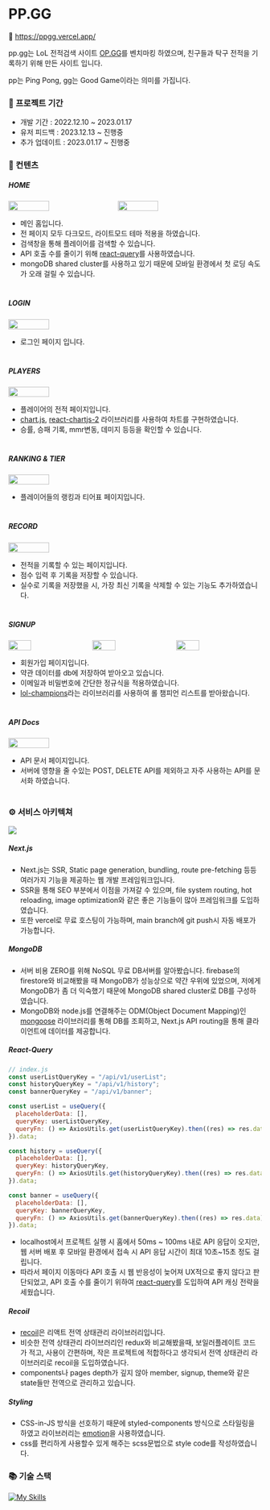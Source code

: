 # PP.GG

🔗 https://ppgg.vercel.app/

pp.gg는 LoL 전적검색 사이트 <a href="https://www.op.gg/" target="_blank">OP.GG</a>를 벤치마킹 하였으며,
친구들과 탁구 전적을 기록하기 위해 만든 사이트 입니다.

pp는 Ping Pong, gg는 Good Game이라는 의미를 가집니다.

### 📆 프로젝트 기간

<ul>
    <li>개발 기간 : 2022.12.10 ~ 2023.01.17</li>
    <li>유저 피드백 : 2023.12.13 ~ 진행중</li>
    <li>추가 업데이트 : 2023.01.17 ~ 진행중</li>
</ul>
  
### 📖 컨텐츠

<div style="margin-bottom:40px;">
    <h5>HOME</h5>
    <div style="display:flex; gap:16px;">
        <img src="/public/gif/home.gif" width=40% height=40%>
        <img src="/public/gif/theme.gif" width=40% height=40%>
    </div>
    <div style="margin-top:8px;">
        <ul>
            <li>메인 홈입니다.</li>
            <li>전 페이지 모두 다크모드, 라이트모드 테마 적용을 하였습니다.</li>
            <li>검색창을 통해 플레이어를 검색할 수 있습니다.</li>
            <li>API 호출 수를 줄이기 위해 <a href="https://www.npmjs.com/package/react-query" target="_blank">react-query</a>를 사용하였습니다.</li>
            <li>mongoDB shared cluster를 사용하고 있기 때문에 모바일 환경에서 첫 로딩 속도가 오래 걸릴 수 있습니다.</li>
        </ul>
    </div>
</div>

<div style="margin-bottom:40px;">
    <h5>LOGIN</h5>
    <div style="display:flex; gap:16px;">
        <img src="/public/gif/login.gif" width=40% height=40%>
    </div>
    <div style="margin-top:8px;">
        <ul>
            <li>로그인 페이지 입니다.</li>
        </ul>
    </div>
</div>

<div style="margin-bottom:40px;">
    <h5>PLAYERS</h5>
    <div style="display:flex; gap:16px;">
        <img src="/public/gif/players.gif" width=40% height=40%>
    </div>
    <div style="margin-top:8px;">
        <ul>
            <li>플레이어의 전적 페이지입니다.</li>
            <li><a href="https://www.npmjs.com/package/chart.js?activeTab=readme" target="_blank">chart.js</a>, <a href="https://www.npmjs.com/package/react-chartjs-2" target="_blank">react-chartjs-2</a> 라이브러리를 사용하여 차트를 구현하였습니다.</li>
            <li>승률, 승패 기록, mmr변동, 데미지 등등을 확인할 수 있습니다.</li>
        </ul>
    </div>
</div>

<div style="margin-bottom:40px;">
    <h5>RANKING & TIER</h5>
    <div style="display:flex; gap:16px;">
        <img src="/public/gif/rankingAndTier.gif" width=40% height=40%>
    </div>
    <div style="margin-top:8px;">
        <ul>
            <li>플레이어들의 랭킹과 티어표 페이지입니다.</li>
        </ul>
    </div>
</div>

<div style="margin-bottom:40px;">
    <h5>RECORD</h5>
    <div style="display:flex; gap:16px;">
        <img src="/public/gif/history.gif" width=40% height=40%>
    </div>
    <div style="margin-top:8px;">
        <ul>
            <li>전적을 기록할 수 있는 페이지입니다.</li>
            <li>점수 입력 후 기록을 저장할 수 있습니다.</li>
            <li>실수로 기록을 저장했을 시, 가장 최신 기록을 삭제할 수 있는 기능도 추가하였습니다.</li>
        </ul>
    </div>
</div>

<div style="margin-bottom:40px;">
    <h5>SIGNUP</h5>
    <div style="display:flex; gap:16px;">
        <img src="/public/gif/signup1.gif" width=30% height=30%>
        <img src="/public/gif/signup2.gif" width=30% height=30%>
        <img src="/public/gif/signup3.gif" width=30% height=30%>
    </div>
    <div style="margin-top:8px;">
        <ul>
            <li>회원가입 페이지입니다.</li>
            <li>약관 데이터를 db에 저장하여 받아오고 있습니다.</li>
            <li>이메일과 비밀번호에 간단한 정규식을 적용하였습니다.</li>
            <li><a href="https://www.npmjs.com/package/lol-champions" target="_blank">lol-champions</a>라는 라이브러리를 사용하여 롤 챔피언 리스트를 받아왔습니다.</li>
        </ul>
    </div>
</div>

<div style="margin-bottom:40px;">
    <h5>API Docs</h5>
    <div style="display:flex; gap:16px;">
        <img src="/public/gif/apiDocs.gif" width=40% height=40%>
    </div>
    <div style="margin-top:8px;">
        <ul>
            <li>API 문서 페이지입니다.</li>
            <li>서버에 영향을 줄 수있는 POST, DELETE API를 제외하고 자주 사용하는 API를 문서화 하였습니다.</li>
        </ul>
    </div>
</div>

### ⚙️ 서비스 아키텍쳐

 <img src="/public/images/architecture.png">

##### Next.js

<ul>
    <li>Next.js는 SSR, Static page generation, bundling, route pre-fetching 등등 여러가지 기능을 제공하는 웹 개발 프레임워크입니다.</li>
    <li>SSR을 통해 SEO 부분에서 이점을 가져갈 수 있으며, file system routing, hot reloading, image optimization와 같은 좋은 기능들이 많아 프레임워크를 도입하였습니다.</li>
    <li>또한 vercel로 무료 호스팅이 가능하며, main branch에 git push시 자동 배포가 가능합니다.</li>
</ul>

##### MongoDB

<ul>
    <li>서버 비용 ZERO를 위해 NoSQL 무료 DB서버를 알아봤습니다. firebase의 firestore와 비교해봤을 때 MongoDB가 성능상으로 약간 우위에 있었으며, 저에게 MongoDB가 좀 더 익숙했기 때문에 MongoDB shared cluster로 DB를 구성하였습니다.</li>
    <li>MongoDB와 node.js를 연결해주는 ODM(Object Document Mapping)인 <a href="https://www.npmjs.com/package/mongoose" target="_blank">mongoose</a> 라이브러리를 통해 DB를 조회하고, Next.js API routing을 통해 클라이언트에 데이터를 제공합니다.</li>
</ul>

##### React-Query

```js
// index.js
const userListQueryKey = "/api/v1/userList";
const historyQueryKey = "/api/v1/history";
const bannerQueryKey = "/api/v1/banner";

const userList = useQuery({
  placeholderData: [],
  queryKey: userListQueryKey,
  queryFn: () => AxiosUtils.get(userListQueryKey).then((res) => res.data),
}).data;

const history = useQuery({
  placeholderData: [],
  queryKey: historyQueryKey,
  queryFn: () => AxiosUtils.get(historyQueryKey).then((res) => res.data),
}).data;

const banner = useQuery({
  placeholderData: [],
  queryKey: bannerQueryKey,
  queryFn: () => AxiosUtils.get(bannerQueryKey).then((res) => res.data),
}).data;
```

<ul>
    <li>localhost에서 프로젝트 실행 시 홈에서 50ms ~ 100ms 내로 API 응답이 오지만, 웹 서버 배포 후 모바일 환경에서 접속 시 API 응답 시간이 최대 10초~15초 정도 걸립니다.</li>
    <li>따라서 페이지 이동마다 API 호출 시 웹 반응성이 늦어져 UX적으로 좋지 않다고 판단되었고, API 호출 수를 줄이기 위하여 <a href="https://www.npmjs.com/package/react-query" target="_blank">react-query</a>를 도입하여 API 캐싱 전략을 세웠습니다.</li>
</ul>

##### Recoil

<ul>
    <li><a href="https://www.npmjs.com/package/recoil" target="_blank">recoil</a>은 리액트 전역 상태관리 라이브러리입니다.</li>
    <li>비슷한 전역 상태관리 라이브러리인 redux와 비교해봤을때, 보일러플레이트 코드가 적고, 사용이 간편하며, 작은 프로젝트에 적합하다고 생각되서 전역 상태관리 라이브러리로 recoil을 도입하였습니다.</li>
    <li>components나 pages depth가 깊지 않아 member, signup, theme와 같은 state들만 전역으로 관리하고 있습니다.</li>
</ul>

##### Styling

<ul>
    <li>CSS-in-JS 방식을 선호하기 때문에 styled-components 방식으로 스타일링을 하였고 라이브러리는 <a href="https://emotion.sh/docs/introduction" target="_blank">emotion</a>을 사용하였습니다.</li>
    <li>css를 편리하게 사용할수 있게 해주는 scss문법으로 style code를 작성하였습니다.</li>
</ul>

### 📚 기술 스택

[![My Skills](https://skillicons.dev/icons?i=html,css,js,react,nextjs,emotion,sass,mongodb,vercel&perline=5)](https://skillicons.dev)
